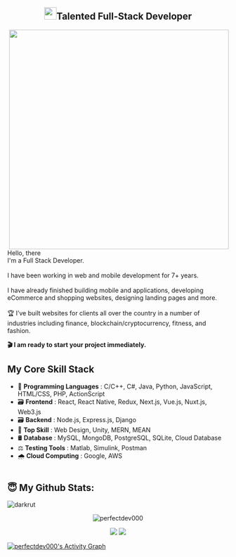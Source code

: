 <h2 align="center"><img src="https://media.giphy.com/media/hvRJCLFzcasrR4ia7z/giphy.gif" width="28">Talented Full-Stack Developer</h2>
<p>
  <p>
    <img align="right" width="500" src="https://i.gifer.com/1Cr1.gif" />
  </p>
  <p>
  Hello, there<br>
  I'm a Full Stack Developer.<br><br>
  I have been working in web and mobile development for 7+ years.<br><br>
  I have already finished building mobile and applications, developing eCommerce and shopping websites, designing landing pages and more.<br><br>
  🏆 I’ve built websites for clients all over the country in a number of industries including finance, blockchain/cryptocurrency, fitness, and fashion.</p>
</p>
<!--<p align="center">
  <a href="https://github.com/perfectdev000"><img src="https://readme-typing-svg.herokuapp.com/?lines=Creative,%20Passionate%20and%20Efficient%20Full-Stack%20Software%20engineer;10+%2B%20years%20of%20hands-on%20experience;&center=true&width=800&height=45"></a>
</p>-->

<b> 🎬 I am ready to start your project immediately.</b>
## My Core Skill Stack
- 💽 <b>Programming Languages</b> : C/C++, C#, Java, Python, JavaScript, HTML/CSS, PHP, ActionScript
- 🗃 <b>Frontend</b> : React, React Native, Redux, Next.js, Vue.js, Nuxt.js, Web3.js
- 🗃 <b>Backend</b> : Node.js, Express.js, Django
- 🥇 <b>Top Skill</b> : Web Design, Unity, MERN, MEAN
- 🛢 <b>Database</b> : MySQL, MongoDB, PostgreSQL, SQLite, Cloud Database
- ⚖ <b>Testing Tools</b> : Matlab, Simulink, Postman
- 🌧 <b>Cloud Computing</b> : Google, AWS
<br><br>
## <b>😇 My Github Stats</b>:
<p align="left"><img src="https://komarev.com/ghpvc/?username=perfectdev000&label=Profile%20views&color=0e75b6&style=flat" alt="darkrut" /> </p>
<p align="center" style="margin-bottom: 10px;"><img src="https://github-profile-trophy.vercel.app/?username=perfectdev000&column=7&theme=onedark" alt="perfectdev000" /></p>
<p align="center">
  <img src = "https://github-readme-stats.vercel.app/api?username=perfectdev000&show_icons=true&include_all_commits=true&count_private=true&theme=tokyonight"> 
  <img src = "https://github-readme-stats.vercel.app/api/top-langs/?username=perfectdev000&langs_count=8&layout=compact&theme=tokyonight&include_all_commits=true">
</p>
<a href="https://github.com/perfectdev000/perfectdev000">
  <img alt="perfectdev000's Activity Graph" src="https://activity-graph.herokuapp.com/graph?username=perfectdev000&bg_color=22222E&color=DDDD66&line=00FFFF&point=0000FF"/>
</a>
  
</p>
</details>
<!--
<div align="center">
<h2> Connect with me <img src='https://raw.githubusercontent.com/ShahriarShafin/ShahriarShafin/main/Assets/handshake.gif' width="100px"></h2>
<p>
Email: darkrut22@gmail.com<br/>
</p>
</div>
-->
